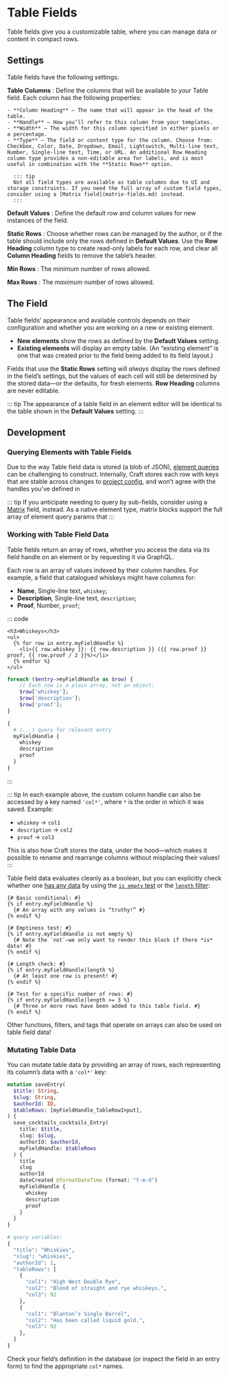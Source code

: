 # Table Fields

Table fields give you a customizable table, where you can manage data or content in compact rows.

## Settings

Table fields have the following settings:

**Table Columns**
:   Define the columns that will be available to your Table field. Each column has the following properties:

    - **Column Heading** — The name that will appear in the head of the table.
    - **Handle** — How you’ll refer to this column from your templates.
    - **Width** — The width for this column specified in either pixels or a percentage.
    - **Type** — The field or content type for the column. Choose from: Checkbox, Color, Date, Dropdown, Email, Lightswitch, Multi-line text, Number, Single-line text, Time, or URL. An additional Row Heading column type provides a non-editable area for labels, and is most useful in combination with the **Static Rows** option.

      ::: tip
      Not all field types are available as table columns due to UI and storage constraints. If you need the full array of custom field types, consider using a [Matrix field](matrix-fields.md) instead.
      :::

**Default Values**
:   Define the default row and column values for new instances of the field.

**Static Rows**
:   Choose whether rows can be managed by the author, or if the table should include only the rows defined in **Default Values**. Use the **Row Heading** column type to create read-only labels for each row, and clear all **Column Heading** fields to remove the table’s header.

**Min Rows**
:   The _minimum_ number of rows allowed.

**Max Rows**
:   The _maximum_ number of rows allowed.

## The Field

Table fields’ appearance and available controls depends on their configuration and whether you are working on a new or existing element.

- **New elements** show the rows as defined by the **Default Values** setting.
- **Existing elements** will display an empty table. (An “existing element” is one that was created prior to the field being added to its field layout.)

Fields that use the **Static Rows** setting will _always_ display the rows defined in the field’s settings, but the values of each cell will still be determined by the stored data—or the defaults, for fresh elements. **Row Heading** columns are never editable.

::: tip
The appearance of a table field in an element editor will be identical to the table shown in the **Default Values** setting.
:::

## Development

### Querying Elements with Table Fields

Due to the way Table field data is stored (a blob of JSON), [element queries](element-queries.md) can be challenging to construct. Internally, Craft stores each row with keys that are stable across changes to [project config](project-config.md), and won’t agree with the handles you’ve defined in 

::: tip
If you anticipate needing to query by sub-fields, consider using a [Matrix](matrix-fields.md) field, instead. As a native element type, matrix blocks support the full array of element query params that 
:::

### Working with Table Field Data

Table fields return an array of rows, whether you access the data via its field handle on an element or by requesting it via GraphQL.

Each row is an array of values indexed by their column handles. For example, a field that catalogued whiskeys might have columns for:

- **Name**, Single-line text, `whiskey`;
- **Description**, Single-line text, `description`;
- **Proof**, Number, `proof`;

::: code
```twig
<h3>Whiskeys</h3>
<ul>
  {% for row in entry.myFieldHandle %}
    <li>{{ row.whiskey }}: {{ row.description }} ({{ row.proof }} proof, {{ row.proof / 2 }}%)</li>
  {% endfor %}
</ul>
```
```php
foreach ($entry->myFieldHandle as $row) {
    // Each row is a plain array, not an object:
    $row['whiskey'];
    $row['description'];
    $row['proof'];
}
```
```graphql
{
  # (...) query for relevant entry
  myFieldHandle {
    whiskey
    description
    proof
  }
}
```
:::

::: tip
In each example above, the custom column handle can also be accessed by a key named `'col*'`, where `*` is the order in which it was saved. Example:

- `whiskey` → `col1`
- `description` → `col2`
- `proof` → `col3`

This is also how Craft stores the data, under the hood—which makes it possible to rename and rearrange columns without misplacing their values!
:::

Table field data evaluates cleanly as a boolean, but you can explicitly check whether one [has any data](dev/twig-primer.md#emptiness) by using the [`is empty` test](https://twig.symfony.com/doc/3.x/tests/empty.html) or the [`length` filter](https://twig.symfony.com/doc/3.x/filters/length.html):

```twig
{# Basic conditional: #}
{% if entry.myFieldHandle %}
  {# An array with any values is “truthy!” #}
{% endif %}

{# Emptiness test: #}
{% if entry.myFieldHandle is not empty %}
  {# Note the `not`—we only want to render this block if there *is* data! #}
{% endif %}

{# Length check: #}
{% if entry.myFieldHandle|length %}
  {# At least one row is present! #}
{% endif %}

{# Test for a specific number of rows: #}
{% if entry.myFieldHandle|length >= 3 %}
  {# Three or more rows have been added to this table field. #}
{% endif %}
```

Other functions, filters, and tags that operate on arrays can also be used on table field data!

### Mutating Table Data

You can mutate table data by providing an array of rows, each representing its column’s data with a `'col*'` key:

```graphql
mutation saveEntry(
  $title: String,
  $slug: String,
  $authorId: ID,
  $tableRows: [myFieldHandle_TableRowInput],
) {
  save_cocktails_cocktails_Entry(
    title: $title,
    slug: $slug,
    authorId: $authorId,
    myFieldHandle: $tableRows
  ) {
    title
    slug
    authorId
    dateCreated @formatDateTime (format: "Y-m-d")
    myFieldHandle {
      whiskey
      description
      proof
    }
  }
}

# query variables:
{
  "title": "Whiskies",
  "slug": "whiskies",
  "authorId": 1,
  "tableRows": [
    {
      "col1": "High West Double Rye",
      "col2": "Blend of straight and rye whiskeys.",
      "col3": 92
    },
    {
      "col1": "Blanton’s Single Barrel",
      "col2": "Has been called liquid gold.",
      "col3": 92
    },
  ]
}
```

Check your field’s definition in the database (or inspect the field in an entry form) to find the appropriate `col*` names.
